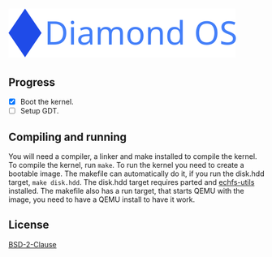 # ![Diamond OS](./logo/wide_logo.png)

## Progress
- [x] Boot the kernel.
- [ ] Setup GDT.

## Compiling and running
You will need a compiler, a linker and make installed to compile the kernel.
To compile the kernel, run `make`. To run the kernel you need to create a
bootable image. The makefile can automatically do it, if you run the disk.hdd
target, `make disk.hdd`. The disk.hdd target requires parted and
[echfs-utils](https://github.com/echfs/echfs) installed. The makefile also
has a run target, that starts QEMU with the image, you need to have a QEMU
install to have it work.

## License
[BSD-2-Clause](./licenses/LICENSE-bsd-2-clause.txt)
